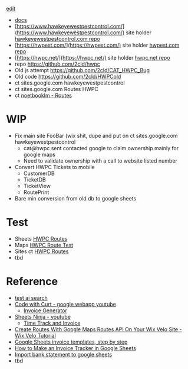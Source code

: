 [edit](https://github.com/2cld/hwpc/edit/master/README.md) 

- [docs](./docs)
- [https://www.hawkeyewestpestcontrol.com/](https://www.hawkeyewestpestcontrol.com/) site holder [hawkeyewestpestcontrol.com repo](https://github.com/christrees/hawkeyewestpestcontrol.com)
- [https://hwpest.com/](https://hwpest.com/) site holder [hwpest.com repo](https://github.com/christrees/hwpest.com)
- [https://hwpc.net/](https://hwpc.net/) site holder [hwpc.net repo](https://github.com/christrees/hwpc.net)
- repo https://github.com/2cld/hwpc
- Old js attempt https://github.com/2cld/CAT_HWPC_Bug
- Old code https://github.com/2cld/HWPCold
- ct sites.google.com hawkeyewestpestcontrol
- ct sites.google.com Routes HWPC
- ct [noetbooklm - Routes](https://notebooklm.google.com/notebook/a8276b19-1b41-4887-850f-c7f4b2b9ae75?pli=1)

# WIP
- Fix main site FooBar (wix shit, dupe and put on ct sites.google.com hawkeyewestpestcontrol
  - cat@hwpc sent contacted google to claim ownership mainly for google maps
  - Need to validate ownership with a call to website listed number
- Convert HWPC Tickets to mobile
  - CustomerDB
  - TicketDB
  - TicketView
  - RoutePrint
- Bare min conversion from old db to google sheets

# Test
- Sheets [HWPC Routes](https://docs.google.com/spreadsheets/d/1XZotISYBmbW1XCl1l35aHwgtgXDwfI_IXkaPK4ER8kU/edit?gid=0#gid=0)
- Maps [HWPC Route Test](https://www.google.com/maps/d/edit?mid=1mfA1dAilxp2wea3IAS_KqlikhIT1s4M&ll=29.208292828150825%2C-92.41699249999999&z=4)
- Sites ct [HWPC Routes](https://sites.google.com/d/1NbvzB_bl3_YaKf51wuDTwRkfWK02mf66/p/1fHVpcTcqRd48am7FHr46LdQECa2Z6obb/edit)
- tbd
  
# Reference
- [test ai search](https://www.google.com/search?udm=50&aep=46&source=25q2-US-SearchSites-Site-CTA&q=my+bluetooth+mouse+on+windows+10+keeps+failing.++If+I+go+to+bluetooth+connections+and+just+click+the+mouse+it+starts+working.++Any+clue+why+it+drops%3F&mstk=AUtExfCAKg-8oRbA9FPwqQrBqGCH2k-yviw2RELXNBH3V2jWc8mCf2bVf1JlWMOLlMKSLPO0FcYHasbZYBXwJ_Ed2ntgiwrGPvlUnI78ZkQkb_3gUSLDerpEn3vuRVVsh1rFEyOswAy_7hVrBwAUK9-bO7A6r5v0c4ganr0&csuir=1)
- [Code with Curt - google webapp youtube](https://www.youtube.com/@CodeWithCurt/videos)
  - [Invoice Generator](https://www.youtube.com/watch?v=JPcMLmVQdkU)
- [Sheets Ninja - youtube](https://www.youtube.com/@SheetsNinja/videos)
  - [Time Track and Invoice](https://www.youtube.com/watch?v=-MeR_rEHftA)
- [Create Routes With Google Maps Routes API On Your Wix Velo Site - Wix Velo Tutorial](https://www.youtube.com/watch?v=lnx1n1ZM6Bc&list=TLGG_KoWpKkFtt0xMzA3MjAyNQ&t=11s)
- [Google Sheets invoice templates, step by step](https://www.youtube.com/watch?v=Jwy6mVAQiww&t=177s)
- [How to Make an Invoice Tracker in Google Sheets](https://www.youtube.com/watch?v=o0OHdpRFYIc)
- [Import bank statement to google sheets](https://www.google.com/search?q=import+my+bank+statement+to+google+sheets&rlz=1C1CHBF_enUS1075US1091&oq=import+my+bank+statement+to+gogl&gs_lcrp=EgZjaHJvbWUqCQgBECEYChigATIGCAAQRRg5MgkIARAhGAoYoAEyCQgCECEYChigATIJCAMQIRgKGKABMgkIBBAhGAoYoAEyBwgFECEYjwIyBwgGECEYjwLSAQkyMzM3MWowajeoAgCwAgA&sourceid=chrome&ie=UTF-8)
- tbd
